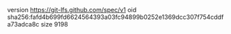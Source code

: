 version https://git-lfs.github.com/spec/v1
oid sha256:fafd4b699fd6624564393a03fc94899b0252e1369dcc307f754cddfa73adca8c
size 9198
